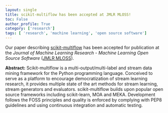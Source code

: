 ```yaml
---
layout: single
title: scikit-multiflow has been accepted at JMLR MLOSS!
toc: False
author_profile: True
category: ['research']
tags: [ 'research', 'machine learning', 'open source software']
---
```


Our paper describing [scikit-multiflow](https://scikit-multiflow.github.io/) has been accepted for publication at the *Journal of Machine Learning Research - Machine Learning Open Source Software* ([JMLR MLOSS](http://www.jmlr.org/mloss/)).

**Abstract:**
Scikit-multiflow is a multi-output/multi-label and stream data mining framework for the Python programming language. Conceived to serve as a platform to encourage democratization of stream learning research, it provides multiple state of the art methods for stream learning, stream generators and evaluators. scikit-multiflow builds upon popular open source frameworks including scikit-learn, MOA and MEKA. Development follows the FOSS principles and quality is enforced by complying with PEP8 guidelines and using continuous integration and automatic testing.